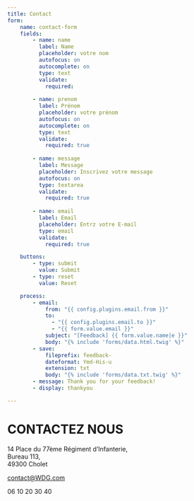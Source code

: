 ```yaml
---
title: Contact
form:
    name: contact-form
    fields:
        - name: name
          label: Name
          placeholder: votre nom
          autofocus: on
          autocomplete: on
          type: text
          validate:
            required: 
         
        - name: prenom
          label: Prénom
          placeholder: votre prénom
          autofocus: on
          autocomplete: on
          type: text
          validate:
            required: true
             
        - name: message
          label: Message
          placeholder: Inscrivez votre message
          autofocus: on
          type: textarea
          validate:
            required: true
             
        - name: email
          label: Email
          placeholder: Entrz votre E-mail
          type: email
          validate:
            required: true

    buttons:
        - type: submit
          value: Submit
        - type: reset
          value: Reset

    process:
        - email:
            from: "{{ config.plugins.email.from }}"
            to:
              - "{{ config.plugins.email.to }}"
              - "{{ form.value.email }}"
            subject: "[Feedback] {{ form.value.name|e }}"
            body: "{% include 'forms/data.html.twig' %}"
        - save:
            fileprefix: feedback-
            dateformat: Ymd-His-u
            extension: txt
            body: "{% include 'forms/data.txt.twig' %}"
        - message: Thank you for your feedback!
        - display: thankyou

---
```


# CONTACTEZ NOUS

14 Place du 77ème Régiment d’Infanterie,   
Bureau 113,   
49300 Cholet  

contact@WDG.com

06 10 20 30 40
